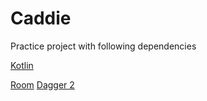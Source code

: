 
# Caddie

Practice project with following dependencies

[Kotlin](https://kotlinlang.org/)

[Room](https://developer.android.com/topic/libraries/architecture/room.html)
[Dagger 2](https://google.github.io/dagger/users-guide)
